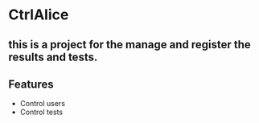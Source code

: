 # CtrlAlice

## this is a project for the manage and register the results and tests.

## Features
- Control users
- Control tests

